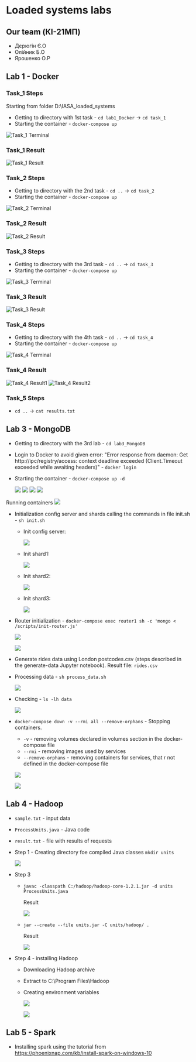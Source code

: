 # Loaded systems labs

## Our team (КІ-21МП)
- Дєрюгін Є.О
- Олійник Б.О
- Ярошенко О.Р

## Lab 1 - Docker

### Task_1 Steps

Starting from folder D:\IASA_loaded_systems 

- Getting to directory with 1st task - `cd lab1_Docker` -> `cd task_1`
- Starting the container - `docker-compose up`

![Task_1 Terminal](/images/task1-terminal.png)

### Task_1 Result
![Task_1 Result](/images/task1-result.png)

### Task_2 Steps
- Getting to directory with the 2nd task - `cd ..` -> `cd task_2`
- Starting the container - `docker-compose up`

![Task_2 Terminal](/images/task2-terminal.png)

### Task_2 Result
![Task_2 Result](/images/task2-result.png)

### Task_3 Steps
- Getting to directory with the 3rd task - `cd ..` -> `cd task_3`
- Starting the container - `docker-compose up`

![Task_3 Terminal](/images/task3-terminal.png)

### Task_3 Result
![Task_3 Result](/images/task3-result.png)

### Task_4 Steps
- Getting to directory with the 4th task - `cd ..` -> `cd task_4`
- Starting the container - `docker-compose up`

![Task_4 Terminal](/images/task4-terminal.png)

### Task_4 Result
![Task_4 Result1](/images/task4-result1.png)
![Task_4 Result2](/images/task4-result2.png)

### Task_5 Steps
- `cd ..` -> `cat results.txt`

## Lab 3 - MongoDB

- Getting to directory with the 3rd lab - `cd lab3_MongoDB`
- Login to Docker to avoid given error: "Error response from daemon: Get http://ipc/registry/access: context deadline exceeded (Client.Timeout exceeded while awaiting headers)" - `docker login`
- Starting the container - `docker-compose up -d`

    ![](/images/lab3-1.png)
    ![](/images/lab3-2.png)
    ![](/images/lab3-3.png)
    ![](/images/lab3-4.png)

Running containers
![](/images/lab3-5.png)

- Initialization config server and shards calling the commands in file init.sh - `sh init.sh`

    - Init config server: 

        ![](/images/lab3-6.png)

    - Init shard1: 

        ![](/images/lab3-7.png)

    - Init shard2: 

        ![](/images/lab3-8.png)

    - Init shard3: 

        ![](/images/lab3-9.png)

- Router initialization - `docker-compose exec router1 sh -c 'mongo < /scripts/init-router.js'`

    ![](/images/lab3-10.png)

    ![](/images/lab3-11.png)

- Generate rides data using London postcodes.csv (steps described in the generate-data Jupyter notebook). Result file: `rides.csv`

- Processing data - `sh process_data.sh`

    ![](/images/lab3-12.png)

- Checking - `ls -lh data`

    ![](/images/lab3-13.png)

- `docker-compose down -v --rmi all --remove-orphans` - Stopping containers. 
    - `-v` - removing volumes declared in volumes section in the docker-compose file
    - `--rmi` - removing images used by services 
    - `--remove-orphans` - removing containers for services, that r not defined in the docker-compose file

    ![](/images/lab3-14.png)

    ![](/images/lab3-15.png)


## Lab 4 - Hadoop
- `sample.txt` - input data 
- `ProcessUnits.java` - Java code
- `result.txt` - file with results of requests

- Step 1 - Creating directory foe compiled Java classes `mkdir units`

    ![](/images/lab4-1.png)

- Step 3 

    - `javac -classpath C:/hadoop/hadoop-core-1.2.1.jar -d units ProcessUnits.java`

        Result
        
        ![](/images/lab4-2.png)

    - `jar --create --file units.jar -C units/hadoop/ .`

        Result

        ![](/images/lab4-3.png)

- Step 4 - installing Hadoop 
    - Downloading Hadoop archive
    - Extract to C:\Program Files\Hadoop 
    - Creating environment variables 

        ![](/images/lab4-4.png)
        
        ![](/images//lab4-5.png)


## Lab 5 - Spark

- Installing spark using the tutorial from https://phoenixnap.com/kb/install-spark-on-windows-10



